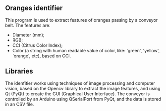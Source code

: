 ## Oranges identifier
This program is used to extract features of oranges passing by a conveyor belt. The features are:
 - Diameter (mm);
 - RGB;
 - CCI (Citrus Color Index);
 - Color (a string with human readable value of color, like: 'green',
 'yellow', 'orange', etc), based on CCI.

## Libraries
The idenfitier works using techniques of image processing and computer vision, based on the Opencv library to extract the image features, and using Qt (PyQt) to create the GUI (Graphical User Interface). The conveyor is controlled by an Arduino using QSerialPort from PyQt, and the data is stored in an CSV file.